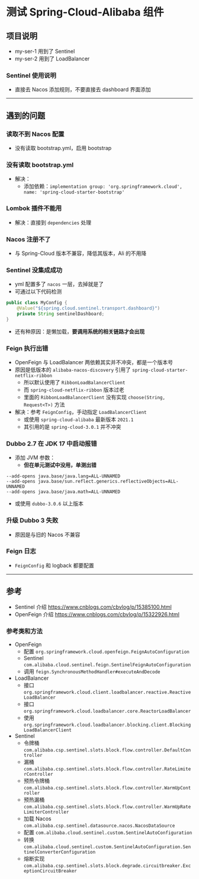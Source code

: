 # 测试 Spring-Cloud-Alibaba 组件

## 项目说明

- my-ser-1 用到了 Sentinel
- my-ser-2 用到了 LoadBalancer

### Sentinel 使用说明

- 直接去 Nacos 添加规则，不要直接去 dashboard 界面添加

---

## 遇到的问题

### 读取不到 Nacos 配置

- 没有读取 bootstrap.yml，启用 bootstrap

### 没有读取 bootstrap.yml

- 解决：
    - 添加依赖：`implementation group: 'org.springframework.cloud', name: 'spring-cloud-starter-bootstrap'`

### Lombok 插件不能用

- 解决：直接到 `dependencies` 处理

### Nacos 注册不了

- 与 Spring-Cloud 版本不兼容，降低其版本，Ali 的不用降

### Sentinel 没集成成功

- yml 配置多了 `nacos` 一层，去掉就是了
- 可通过以下代码检测

```java
public class MyConfig {
    @Value("${spring.cloud.sentinel.transport.dashboard}")
    private String sentinelDashboard;
}
```

- 还有种原因：是懒加载，**要调用系统的相关链路才会出现**

### Feign 执行出错

- OpenFeign 与 LoadBalancer 两依赖其实并不冲突，都是一个版本号
- 原因是低版本的 `alibaba-nacos-discovery` 引用了 `spring-cloud-starter-netflix-ribbon`
    - 所以默认使用了 `RibbonLoadBalancerClient`
    - 而 `spring-cloud-netflix-ribbon` 版本过老
    - 里面的 `RibbonLoadBalancerClient` 没有实现 `choose(String, Request<T>)` 方法
- 解决：参考 `FeignConfig`，手动指定 `LoadBalancerClient`
    - 或使用 `spring-cloud-alibaba` 最新版本 `2021.1`
    - 其引用的是 `spring-cloud-3.0.1` 并不冲突

### Dubbo 2.7 在 JDK 17 中启动报错

- 添加 JVM 参数：
    - **但在单元测试中没用，单测出错**

```
--add-opens java.base/java.lang=ALL-UNNAMED 
--add-opens java.base/sun.reflect.generics.reflectiveObjects=ALL-UNNAMED
--add-opens java.base/java.math=ALL-UNNAMED
```

- 或使用 `dubbo-3.0.6` 以上版本

### 升级 Dubbo 3 失败

- 原因是与旧的 Nacos 不兼容

### Feign 日志

- `FeignConfig` 和 logback 都要配置

---

## 参考

- Sentinel 介绍 https://www.cnblogs.com/cbvlog/p/15385100.html
- OpenFeign 介绍 https://www.cnblogs.com/cbvlog/p/15322926.html

### 参考类和方法

- OpenFeign
    - 配置 `org.springframework.cloud.openfeign.FeignAutoConfiguration`
    - Sentinel `com.alibaba.cloud.sentinel.feign.SentinelFeignAutoConfiguration`
    - 调用 `feign.SynchronousMethodHandler#executeAndDecode`
- LoadBalancer
    - 接口 `org.springframework.cloud.client.loadbalancer.reactive.ReactiveLoadBalancer`
    - 接口 `org.springframework.cloud.loadbalancer.core.ReactorLoadBalancer`
    - 使用 `org.springframework.cloud.loadbalancer.blocking.client.BlockingLoadBalancerClient`
- Sentinel
    - 令牌桶 `com.alibaba.csp.sentinel.slots.block.flow.controller.DefaultController`
    - 漏桶 `com.alibaba.csp.sentinel.slots.block.flow.controller.RateLimiterController`
    - 预热令牌桶 `com.alibaba.csp.sentinel.slots.block.flow.controller.WarmUpController`
    - 预热漏桶 `com.alibaba.csp.sentinel.slots.block.flow.controller.WarmUpRateLimiterController`
    - 加载 Nacos `com.alibaba.csp.sentinel.datasource.nacos.NacosDataSource`
    - 配置 `com.alibaba.cloud.sentinel.custom.SentinelAutoConfiguration`
    - 转换 `com.alibaba.cloud.sentinel.custom.SentinelAutoConfiguration.SentinelConverterConfiguration`
    - 熔断实现 `com.alibaba.csp.sentinel.slots.block.degrade.circuitbreaker.ExceptionCircuitBreaker`